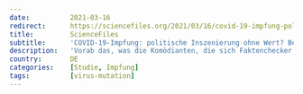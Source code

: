 ```yaml
---
date:          2021-03-16
redirect:      https://sciencefiles.org/2021/03/16/covid-19-impfung-politische-inszenierung-ohne-wert-bedenkliche-ergebnisse-neuer-studie/
title:         ScienceFiles
subtitle:      'COVID-19-Impfung: politische Inszenierung ohne Wert? Bedenkliche Ergebnisse neuer Studie'
description:   'Vorab das, was die Komödianten, die sich Faktenchecker nennen, besonders interessiert: Der Beitrag, über den wir heute berichten, ist in Nature erschienen, (WOW), er ist peer reviewed (double WOW) und an dem Beitrag sind so renommierte Forscher wie Peter D. Kwong und David D. Ho beteiligt (triple WOW). Gegenstand der Studie mit dem Titel "Antibody…'
country:       DE
categories:    [Studie, Impfung]
tags:          [virus-mutation]
---
```

